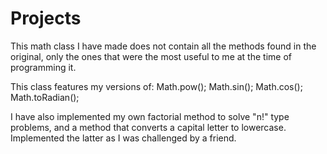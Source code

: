 # Projects

This math class I have made does not contain all the methods found in the original, only the ones that were the most useful to me at the time of programming it.

This class features my versions of:
  Math.pow();
  Math.sin();
  Math.cos();
  Math.toRadian();

I have also implemented my own factorial method to solve "n!" type problems, and a method that converts a capital letter to lowercase.
Implemented the latter as I was challenged by a friend.
